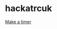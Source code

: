 # hackatrcuk

[Make a timer](https://makeapppie.com/2015/04/24/swift-swift-using-nstimer-to-make-a-timer-or-alarm/)
